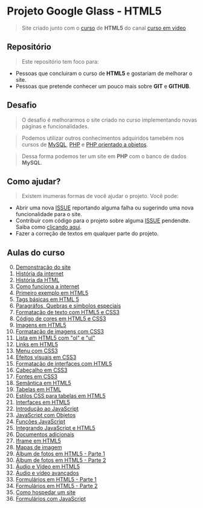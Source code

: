 # Projeto Google Glass - HTML5

>Site criado junto com o [curso](https://www.youtube.com/playlist?list=PLHz_AreHm4dlAnJ_jJtV29RFxnPHDuk9o) de **HTML5** do canal [curso em video](https://www.youtube.com/user/cursosemvideo)

## Repositório

>Este repositório tem foco para:
* Pessoas que concluiram o curso de **HTML5** e gostariam de melhorar o site.
* Pessoas que pretende conhecer um pouco mais sobre **GIT** e **GITHUB**.

## Desafio

>O desafio é melhorarmos o site criado no curso 
>implementando novas páginas e funcionalidades.

>Podemos utilizar outros conhecimentos adquiridos tamebém nos cursos de [MySQL](https://www.youtube.com/playlist?list=PLHz_AreHm4dkBs-795Dsgvau_ekxg8g1r), [PHP](https://www.youtube.com/playlist?list=PLHz_AreHm4dm4beCCCmW4xwpmLf6EHY9k) e [PHP orientado a objetos](https://www.youtube.com/playlist?list=PLHz_AreHm4dmGuLII3tsvryMMD7VgcT7x).

>Dessa forma podemos ter um site em **PHP** com o banco de dados **MySQL**. 

## Como ajudar?

>Existem inumeras formas de você ajudar o projeto.
>Você pode:
* Abrir uma nova [ISSUE](https://github.com/vitebo/projeto-glass-html5/issues) reportando alguma falha ou sugerindo uma nova funcionalidade para o site.
* Contribuir com código para o projeto sobre alguma [ISSUE](https://github.com/vitebo/projeto-glass-html5/issues) pendendte. Saiba como [clicando aqui](https://github.com/vitebo/projeto-glass-html5/blob/master/CONTRIBUTING.md).
* Fazer a correção de textos em qualquer parte do projeto.

## Aulas do curso

0. [Demonstração do site](https://www.youtube.com/watch?v=epDCjksKMok&list=PLHz_AreHm4dlAnJ_jJtV29RFxnPHDuk9o&index=1)
1. [História da internet](https://www.youtube.com/watch?v=rsFCVjr5yxc&list=PLHz_AreHm4dlAnJ_jJtV29RFxnPHDuk9o&index=2)
2. [História da HTML](https://www.youtube.com/watch?v=NSmapCNcSyI&list=PLHz_AreHm4dlAnJ_jJtV29RFxnPHDuk9o&index=3)
3. [Como funciona a internet](https://www.youtube.com/watch?v=LMfeZ6XD0No&index=4&list=PLHz_AreHm4dlAnJ_jJtV29RFxnPHDuk9o)
4. [Primeiro exemplo em HTML5](https://www.youtube.com/watch?v=yCSSsBNBzso&list=PLHz_AreHm4dlAnJ_jJtV29RFxnPHDuk9o&index=5)
5. [Tags básicas em HTML 5](https://www.youtube.com/watch?v=EANOXuQsglo&list=PLHz_AreHm4dlAnJ_jJtV29RFxnPHDuk9o&index=6)
6. [Paragráfos, Quebras e símbolos especiais](https://www.youtube.com/watch?v=wlgU9ltZwqc&list=PLHz_AreHm4dlAnJ_jJtV29RFxnPHDuk9o&index=7)
7. [Formatação de texto com HTML5 e CSS3](https://www.youtube.com/watch?v=oQExPqFT7ec&list=PLHz_AreHm4dlAnJ_jJtV29RFxnPHDuk9o&index=8)
8. [Código de cores em HTML5 e CSS3](https://www.youtube.com/watch?v=KX3GLDvKJzI&list=PLHz_AreHm4dlAnJ_jJtV29RFxnPHDuk9o&index=9)
9. [Imagens em HTML5](https://www.youtube.com/watch?v=w1Mf4hPXurs&list=PLHz_AreHm4dlAnJ_jJtV29RFxnPHDuk9o&index=10)
10. [Formatação de imagens com CSS3](https://www.youtube.com/watch?v=A3mlsAk4G2k&index=11&list=PLHz_AreHm4dlAnJ_jJtV29RFxnPHDuk9o)
11. [Lista em HTML5 com "ol" e "ul"](https://www.youtube.com/watch?v=EbVG8_5Pyz0&list=PLHz_AreHm4dlAnJ_jJtV29RFxnPHDuk9o&index=12)
12. [Links em HTML5](https://www.youtube.com/watch?v=WX9vucyEcJs&index=13&list=PLHz_AreHm4dlAnJ_jJtV29RFxnPHDuk9o)
13. [Menu com CSS3](https://www.youtube.com/watch?v=kU7b9olDWns&list=PLHz_AreHm4dlAnJ_jJtV29RFxnPHDuk9o&index=14)
14. [Efeitos visuais em CSS3](https://www.youtube.com/watch?v=fN3Gp9DOI7U&list=PLHz_AreHm4dlAnJ_jJtV29RFxnPHDuk9o&index=15)
15. [Formatação de interfaces com HTML5](https://www.youtube.com/watch?v=mSmz6jy4YbI&list=PLHz_AreHm4dlAnJ_jJtV29RFxnPHDuk9o&index=16)
16. [Cabeçalho em CSS3](https://www.youtube.com/watch?v=1a5lQhBW2PI&index=17&list=PLHz_AreHm4dlAnJ_jJtV29RFxnPHDuk9o)
17. [Fontes em CSS3](https://www.youtube.com/watch?v=tcrxYeE-67A&index=18&list=PLHz_AreHm4dlAnJ_jJtV29RFxnPHDuk9o)
18. [Semântica em HTML5](https://www.youtube.com/watch?v=unvKmK3wZEQ&list=PLHz_AreHm4dlAnJ_jJtV29RFxnPHDuk9o&index=19)
19. [Tabelas em HTML](https://www.youtube.com/watch?v=PQzUj5Hd0jk&index=20&list=PLHz_AreHm4dlAnJ_jJtV29RFxnPHDuk9o)
20. [Estilos CSS para tabelas em HTML5](https://www.youtube.com/watch?v=-RCsJvfFKgw&index=21&list=PLHz_AreHm4dlAnJ_jJtV29RFxnPHDuk9o)
21. [Interfaces em HTML5](https://www.youtube.com/watch?v=QMAe5GMT_Ew&index=22&list=PLHz_AreHm4dlAnJ_jJtV29RFxnPHDuk9o)
22. [Introdução ao JavaScript](https://www.youtube.com/watch?v=jXPU0uAzmYY&index=23&list=PLHz_AreHm4dlAnJ_jJtV29RFxnPHDuk9o)
23. [JavaScript com Objetos](https://www.youtube.com/watch?v=zfrX_VZ5Fb4&index=24&list=PLHz_AreHm4dlAnJ_jJtV29RFxnPHDuk9o)
24. [Funções JavaScript](https://www.youtube.com/watch?v=5fgd60pzKks&index=25&list=PLHz_AreHm4dlAnJ_jJtV29RFxnPHDuk9o)
25. [Integrando JavaScript e HTML5](https://www.youtube.com/watch?v=UrIWMJIhwTU&index=26&list=PLHz_AreHm4dlAnJ_jJtV29RFxnPHDuk9o)
26. [Documentos adicionais](https://www.youtube.com/watch?v=fUFMHMWP9YM&list=PLHz_AreHm4dlAnJ_jJtV29RFxnPHDuk9o&index=27)
27. [Iframe em HTML5](https://www.youtube.com/watch?v=WRcs8rebZtA&index=28&list=PLHz_AreHm4dlAnJ_jJtV29RFxnPHDuk9o)
28. [Mapas de imagem](https://www.youtube.com/watch?v=KcJzovbw_yY&index=29&list=PLHz_AreHm4dlAnJ_jJtV29RFxnPHDuk9o)
29. [Álbum de fotos em HTML5 - Parte 1](https://www.youtube.com/watch?v=Dvq1yWmrQNU&list=PLHz_AreHm4dlAnJ_jJtV29RFxnPHDuk9o&index=30) 
30. [Álbum de fotos em HTML5 - Parte 2](https://www.youtube.com/watch?v=g7d8pbEu3oM&list=PLHz_AreHm4dlAnJ_jJtV29RFxnPHDuk9o&index=31)
31. [Áudio e Vídeo em HTML5](https://www.youtube.com/watch?v=SDAr3NIbIVM&index=32&list=PLHz_AreHm4dlAnJ_jJtV29RFxnPHDuk9o)
32. [Áudio e vídeo avançados](https://www.youtube.com/watch?v=90uPbUirZ3I&list=PLHz_AreHm4dlAnJ_jJtV29RFxnPHDuk9o&index=33)
33. [Formulários em HTML5 - Parte 1](https://www.youtube.com/watch?v=metoFY-x_yg&index=34&list=PLHz_AreHm4dlAnJ_jJtV29RFxnPHDuk9o)
34. [Formulários em HTML5 - Parte 2](https://www.youtube.com/watch?v=lwuDJN9Udfc&index=35&list=PLHz_AreHm4dlAnJ_jJtV29RFxnPHDuk9o)
35. [Como hospedar um site](https://www.youtube.com/watch?v=31eGheRQACI&list=PLHz_AreHm4dlAnJ_jJtV29RFxnPHDuk9o&index=36)
36. [Formulários com JavaScript](https://www.youtube.com/watch?v=YY5hqlcbfoI&list=PLHz_AreHm4dlAnJ_jJtV29RFxnPHDuk9o&index=37)
